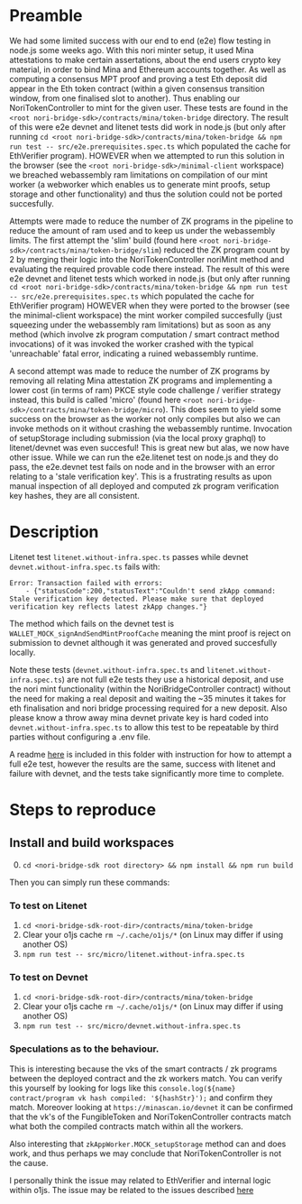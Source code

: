 # Preamble

We had some limited success with our end to end (e2e) flow testing in node.js some weeks ago. With this nori minter setup, it used Mina attestations to make certain assertations, about the end users crypto key material, in order to bind Mina and Ethereum accounts together. As well as computing a consensus MPT proof and proving a test Eth deposit did appear in the Eth token contract (within a given consensus transition window, from one finalised slot to another). Thus enabling our NoriTokenController to mint for the given user. These tests are found in the `<root nori-bridge-sdk>/contracts/mina/token-bridge` directory. The result of this were e2e devnet and litenet tests did work in node.js (but only after running `cd <root nori-bridge-sdk>/contracts/mina/token-bridge && npm run test -- src/e2e.prerequisites.spec.ts` which populated the cache for EthVerifier program). HOWEVER when we attempted to run this solution in the browser (see the `<root nori-bridge-sdk>/minimal-client` workspace) we breached webassembly ram limitations on compilation of our mint worker (a webworker which enables us to generate mint proofs, setup storage and other functionality) and thus the solution could not be ported succesfully.

Attempts were made to reduce the number of ZK programs in the pipeline to reduce the amount of ram used and to keep us under the webassembly limits. The first attempt the 'slim' build (found here `<root nori-bridge-sdk>/contracts/mina/token-bridge/slim`) reduced the ZK program count by 2 by merging their logic into the NoriTokenController noriMint method and evaluating the required provable code there instead. The result of this were e2e devnet and litenet tests which worked in node.js (but only after running `cd <root nori-bridge-sdk>/contracts/mina/token-bridge && npm run test -- src/e2e.prerequisites.spec.ts` which populated the cache for EthVerifier program) HOWEVER when they were ported to the browser (see the minimal-client workspace) the mint worker compiled succesfully (just squeezing under the webassembly ram limitations) but as soon as any method (which involve zk program computation / smart contract method invocations) of it was invoked the worker crashed with the typical 'unreachable' fatal error, indicating a ruined webassembly runtime.

A second attempt was made to reduce the number of ZK programs by removing all relating Mina attestation ZK programs and implementing a lower cost (in terms of ram) PKCE style code challenge / verifier strategy instead, this build is called 'micro' (found here `<root nori-bridge-sdk>/contracts/mina/token-bridge/micro`). This does seem to yield some success on the browser as the worker not only compiles but also we can invoke methods on it without crashing the webassembly runtime. Invocation of setupStorage including submission (via the local proxy graphql) to litenet/devnet was even succesful! This is great new but alas, we now have other issue. While we can run the e2e.litenet test on node.js and they do pass, the e2e.devnet test fails on node and in the browser with an error relating to a 'stale verification key'. This is a frustrating results as upon manual inspection of all deployed and computed zk program verification key hashes, they are all consistent.

# Description

Litenet test `litenet.without-infra.spec.ts` passes while devnet `devnet.without-infra.spec.ts` fails with:

```
Error: Transaction failed with errors:
    - {"statusCode":200,"statusText":"Couldn't send zkApp command: Stale verification key detected. Please make sure that deployed verification key reflects latest zkApp changes."}
```
The method which fails on the devnet test is `WALLET_MOCK_signAndSendMintProofCache` meaning the mint proof is reject on submission to devnet although it was generated and proved succesfully locally.

Note these tests (`devnet.without-infra.spec.ts` and `litenet.without-infra.spec.ts`) are not full e2e tests they use a historical deposit, and use the nori mint functionality (within the NoriBridgeController contract) without the need for making a real deposit and waiting the ~35 minutes it takes for eth finalisation and nori bridge processing required for a new deposit. Also please know a throw away mina devnet private key is hard coded into `devnet.without-infra.spec.ts` to allow this test to be repeatable by third parties without configuring a .env file.

A readme [here](./MVCE.1.b.md) is included in this folder with instruction for how to attempt a full e2e test, however the results are the same, success with litenet and failure with devnet, and the tests take significantly more time to complete.

# Steps to reproduce

## Install and build workspaces

0. `cd <nori-bridge-sdk root directory> && npm install && npm run build`

Then you can simply run these commands:

### To test on Litenet
1. `cd <nori-bridge-sdk-root-dir>/contracts/mina/token-bridge`
2. Clear your o1js cache `rm ~/.cache/o1js/*` (on Linux may differ if using another OS)
3. `npm run test -- src/micro/litenet.without-infra.spec.ts`

### To test on Devnet
1. `cd <nori-bridge-sdk-root-dir>/contracts/mina/token-bridge`
2. Clear your o1js cache `rm ~/.cache/o1js/*` (on Linux may differ if using another OS)
3. `npm run test -- src/micro/devnet.without-infra.spec.ts`


### Speculations as to the behaviour.

This is interesting because the vks of the smart contracts / zk programs between the deployed contract and the zk workers match. You can verify this yourself by looking for logs like this `console.log(${name} contract/program vk hash compiled: '${hashStr}');` and confirm they match. Moreover looking at `https://minascan.io/devnet` it can be confirmed that the vk's of the FungibleToken and NoriTokenController contracts match what both the compiled contracts match within all the workers.

Also interesting that `zkAppWorker.MOCK_setupStorage` method can and does work, and thus perhaps we may conclude that NoriTokenController is not the cause.

I personally think the issue may related to EthVerifier and internal logic within o1js. The issue may be related to the issues described [here](./MVCE.2.md)
